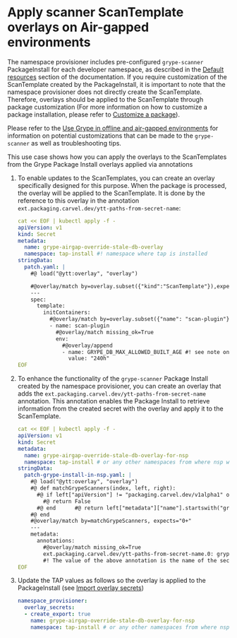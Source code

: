 # Apply scanner ScanTemplate overlays on Air-gapped environments

The namespace provisioner includes pre-configured `grype-scanner` PackageInstall for each developer namespace, as described in the [Default resources](default-resources.hbs.md) section of the documentation. If you require customization of the ScanTemplate created by the PackageInstall, it is important to note that the namespace provisioner does not directly create the ScanTemplate. Therefore, overlays should be applied to the ScanTemplate through package customization (For more information on how to customize a package installation, please refer to [Customize a package](../customize-package-installation.hbs.md)).

Please refer to the [Use Grype in offline and air-gapped environments](../install-offline/grype-offline-airgap.hbs.md) for information on potential customizations that can be made to the `grype-scanner` as well as troubleshooting tips.

This use case shows how you can apply the overlays to the ScanTemplates from the Grype Package Install overlays applied via annotations

1. To enable updates to the ScanTemplates, you can create an overlay specifically designed for this purpose. When the package is processed, the overlay will be applied to the ScanTemplate. It is done by the reference to this overlay in the annotation `ext.packaging.carvel.dev/ytt-paths-from-secret-name`:

    ```yaml
    cat << EOF | kubectl apply -f -
    apiVersion: v1
    kind: Secret
    metadata:
      name: grype-airgap-override-stale-db-overlay
      namespace: tap-install #! namespace where tap is installed
    stringData:
      patch.yaml: |
        #@ load("@ytt:overlay", "overlay")

        #@overlay/match by=overlay.subset({"kind":"ScanTemplate"}),expects="1+"
        ---
        spec:
          template:
            initContainers:                                             
              #@overlay/match by=overlay.subset({"name": "scan-plugin"}), expects="1+"
              - name: scan-plugin
                #@overlay/match missing_ok=True
                env:
                  #@overlay/append
                  - name: GRYPE_DB_MAX_ALLOWED_BUILT_AGE #! see note on best practices
                    value: "240h"
    EOF
    ```

2. To enhance the functionality of the `grype-scanner` Package Install created by the namespace provisioner, you can create an overlay that adds the `ext.packaging.carvel.dev/ytt-paths-from-secret-name` annotation. This annotation enables the Package Install to retrieve information from the created secret with the overlay and apply it to the ScanTemplate.

    ```yaml
    cat << EOF | kubectl apply -f -
    apiVersion: v1
    kind: Secret
    metadata:
      name: grype-airgap-override-stale-db-overlay-for-nsp
      namespace: tap-install # or any other namespaces from where nsp will import the secret
    stringData:
      patch-grype-install-in-nsp.yaml: |
        #@ load("@ytt:overlay", "overlay")
        #@ def matchGrypeScanners(index, left, right):
          #@ if left["apiVersion"] != "packaging.carvel.dev/v1alpha1" or left["kind"] != "PackageInstall":
            #@ return False
          #@ end      #@ return left["metadata"]["name"].startswith("grype-scanner")
        #@ end
        #@overlay/match by=matchGrypeScanners, expects="0+"
        ---
        metadata:
          annotations:
            #@overlay/match missing_ok=True
            ext.packaging.carvel.dev/ytt-paths-from-secret-name.0: grype-airgap-override-stale-db-overlay
            #! The value of the above annotation is the name of the secret that contains the grype overlay
    EOF
    ```

3. Update the TAP values as follows so the overlay is applied to the PackageInstall (see [Import overlay secrets](customize-installation.hbs.md#import-overlay-secrets))

    ```yaml
    namespace_provisioner:
      overlay_secrets:
      - create_export: true
        name: grype-airgap-override-stale-db-overlay-for-nsp
        namespace: tap-install # or any other namespaces from where nsp will import the secret
    ```
